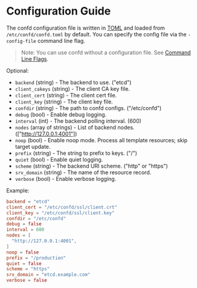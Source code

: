 # Configuration Guide

The confd configuration file is written in [TOML](https://github.com/mojombo/toml)
and loaded from `/etc/confd/confd.toml` by default. You can specify the config file via the `-config-file` command line flag.

> Note: You can use confd without a configuration file. See [Command Line Flags](https://github.com/kelseyhightower/confd/wiki/Command-Line-Flags).

Optional:

* `backend` (string) - The backend to use. ("etcd")
* `client_cakeys` (string) - The client CA key file.
* `client_cert` (string) - The client cert file.
* `client_key` (string) - The client key file.
* `confdir` (string) - The path to confd configs. ("/etc/confd")
* `debug` (bool) - Enable debug logging.
* `interval` (int) - The backend polling interval. (600)
* `nodes` (array of strings) - List of backend nodes. (["http://127.0.0.1:4001"])
* `noop` (bool) - Enable noop mode. Process all template resources; skip target update.
* `prefix` (string) - The string to prefix to keys. ("/")
* `quiet` (bool) - Enable quiet logging.
* `scheme` (string) - The backend URI scheme. ("http" or "https")
* `srv_domain` (string) - The name of the resource record.
* `verbose` (bool) - Enable verbose logging.

Example:

```TOML
backend = "etcd"
client_cert = "/etc/confd/ssl/client.crt"
client_key = "/etc/confd/ssl/client.key"
confdir = "/etc/confd"
debug = false
interval = 600
nodes = [
  "http://127.0.0.1:4001",
]
noop = false
prefix = "/production"
quiet = false
scheme = "https"
srv_domain = "etcd.example.com"
verbose = false
```
